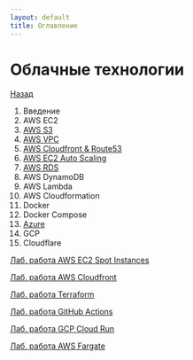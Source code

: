 ```yaml
---
layout: default
title: Оглавление
---
```


# Облачные технологии

[Назад](../)

1. Введение
2. AWS EC2
3. [AWS S3](./3_aws_s3)
4. [AWS VPC](./4_aws_vpc)
5. [AWS Cloudfront & Route53](./5_aws_cloudfront)
6. [AWS EC2 Auto Scaling](./6_aws_autoscale)
7. [AWS RDS](./7_aws_rds)
8. AWS DynamoDB
9. AWS Lambda
10. AWS Cloudformation
11. Docker
12. Docker Compose
13. [Azure](./13_azure)
14. GCP
15. Cloudflare

[Лаб. работа AWS EC2 Spot Instances](./aws_spot)

[Лаб. работа AWS Cloudfront](./aws_cloudfront)

[Лаб. работа Terraform](./terraform/)

[Лаб. работа GitHub Actions](./gh_actions)

[Лаб. работа GCP Cloud Run](./gcp_cloud_run)

[Лаб. работа AWS Fargate](./aws_fargate)